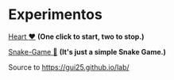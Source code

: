 # Experimentos

[Heart :heart:](https://gui25.github.io/lab/heart/) **(One click to start, two to stop.)**

[Snake-Game :snake:](https://gui25.github.io/lab/sneakgame/) **(It's just a simple Snake Game.)**

Source to https://gui25.github.io/lab/
